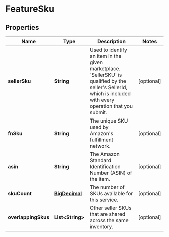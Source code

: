 # FeatureSku

## Properties
Name | Type | Description | Notes
------------ | ------------- | ------------- | -------------
**sellerSku** | **String** | Used to identify an item in the given marketplace. &#x60;SellerSKU&#x60; is qualified by the seller&#x27;s SellerId, which is included with every operation that you submit. |  [optional]
**fnSku** | **String** | The unique SKU used by Amazon&#x27;s fulfillment network. |  [optional]
**asin** | **String** | The Amazon Standard Identification Number (ASIN) of the item. |  [optional]
**skuCount** | [**BigDecimal**](BigDecimal.md) | The number of SKUs available for this service. |  [optional]
**overlappingSkus** | **List&lt;String&gt;** | Other seller SKUs that are shared across the same inventory. |  [optional]
